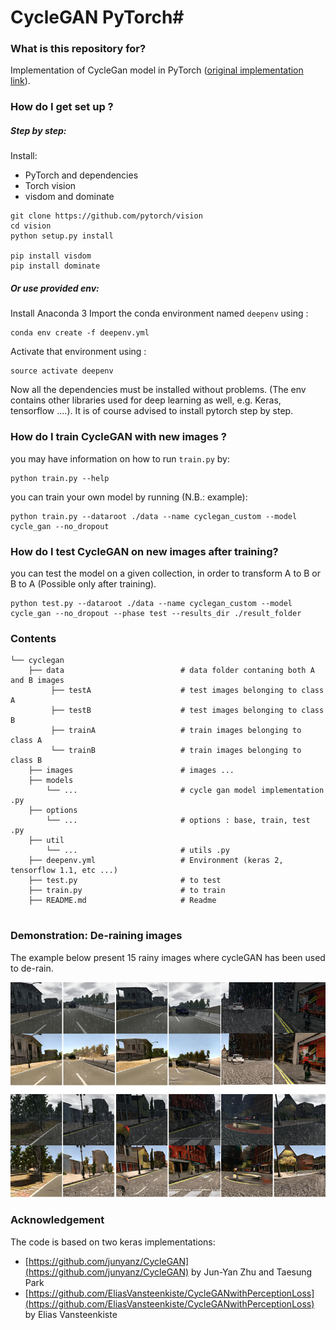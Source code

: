# CycleGAN PyTorch#

### What is this repository for? 
Implementation of CycleGan model in PyTorch ([original implementation link](https://github.com/junyanz/CycleGAN)). 

### How do I get set up ?
##### Step by step:
Install:
* PyTorch and dependencies 
* Torch vision
* visdom and dominate
```
git clone https://github.com/pytorch/vision
cd vision
python setup.py install

pip install visdom
pip install dominate
```

##### Or use provided env:
Install Anaconda 3
Import the conda environment named `deepenv` using : 
```
conda env create -f deepenv.yml
```
Activate that environment using :
```
source activate deepenv
```
Now all the dependencies must be installed without problems. (The env contains other libraries used for deep learning as well, e.g. Keras, tensorflow ....). It is of course advised to install pytorch step by step.

### How do I train CycleGAN with new images ?
you may have information on how to run ```train.py``` by:
```
python train.py --help
```
you can train your own model by running (N.B.: example):
```
python train.py --dataroot ./data --name cyclegan_custom --model cycle_gan --no_dropout
```
### How do I test CycleGAN on new images after training?
you can test the model on a given collection, in order to transform A to B or B to A (Possible only after training).
```
python test.py --dataroot ./data --name cyclegan_custom --model cycle_gan --no_dropout --phase test --results_dir ./result_folder
```
### Contents
```
└── cyclegan
    ├── data                          # data folder contaning both A and B images
         ├── testA                    # test images belonging to class A
         ├── testB                    # test images belonging to class B
         ├── trainA                   # train images belonging to class A
         └── trainB                   # train images belonging to class B
    ├── images                        # images ... 
    ├── models
        └── ...                       # cycle gan model implementation .py
    ├── options                      
        └── ...                       # options : base, train, test .py
    ├── util    
        └── ...                       # utils .py               
    ├── deepenv.yml                   # Environment (keras 2, tensorflow 1.1, etc ...)
    ├── test.py                       # to test
    ├── train.py                      # to train
    ├── README.md                     # Readme


```
### Demonstration: De-raining images 
The example below present 15 rainy images where cycleGAN has been used to de-rain.

![](https://github.com/HagopB/cyclegan_pytorch/blob/master/images/demo.png)

### Acknowledgement
The code is based on two keras implementations:
* [https://github.com/junyanz/CycleGAN](https://github.com/junyanz/CycleGAN) by Jun-Yan Zhu and Taesung Park
* [https://github.com/EliasVansteenkiste/CycleGANwithPerceptionLoss](https://github.com/EliasVansteenkiste/CycleGANwithPerceptionLoss) by Elias Vansteenkiste



